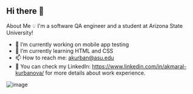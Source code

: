 ## Hi there 👋

 About Me
💡   I'm a software QA engineer and a student at Arizona State University!
- 🔭 I’m currently working on mobile app testing
- 🌱 I’m currently learning HTML and CSS
- 📫 How to reach me: akurban@asu.edu
- 📄  You can check my LinkedIn: https://www.linkedin.com/in/akmaral-kurbanova/ for more details about work experience.

![image](https://github.com/user-attachments/assets/bea8f364-4c34-4ec2-9301-9dc06ae311e4)

